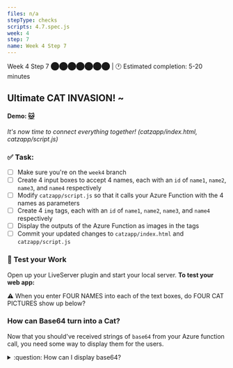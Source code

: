 ```yaml
---
files: n/a
stepType: checks
scripts: 4.7.spec.js
week: 4
step: 7
name: Week 4 Step 7
---
```


Week 4 Step 7 ⬤⬤⬤⬤⬤⬤⬤ | 🕐 Estimated completion: 5-20 minutes

## Ultimate CAT INVASION! ~

#### Demo: [🐱](https://week4step7.emilychen10.repl.co/)

*It's now time to connect everything together! (catzapp/index.html, catzapp/script.js)*
### ✅  Task:
- [ ] Make sure you're on the `week4` branch
- [ ] Create 4 input boxes to accept 4 names, each with an `id` of `name1`, `name2`, `name3`, and `name4` respectively
- [ ] Modify `catzapp/script.js` so that it calls your Azure Function with the 4 names as parameters
- [ ] Create 4 `img` tags, each with an `id` of `name1`, `name2`, `name3`, and `name4` respectively
- [ ] Display the outputs of the Azure Function as images in the tags
- [ ] Commit your updated changes to `catzapp/index.html` and `catzapp/script.js`

### 🚧 Test your Work
Open up your LiveServer plugin and start your local server. **To test your web app:**

⚠️ When you enter FOUR NAMES into each of the text boxes, do FOUR CAT PICTURES show up below?

### How can Base64 turn into a Cat?
Now that you should've received strings of `base64` from your Azure function call, you need some way to display them for the users. 

<details>
<summary>:question: How can I display base64?</summary>
  </br>

:one: Retrieve the base64 values from your API

:two: Append `data:image/png;base64,` in front of the base64 data

:three: Like you've done previously, modify the `src` attribute of the image tags and set it equal to the string you created in :two:

Read more [here](https://www.w3docs.com/snippets/html/how-to-display-base64-images-in-html.html)
  <br><br/>
</details>
